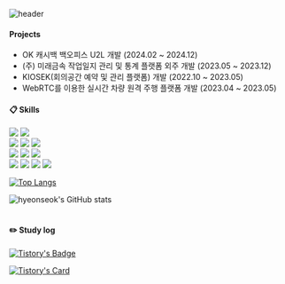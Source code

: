 <div align="align-left"> 

![header](https://capsule-render.vercel.app/api?type=cylinder&color=black&height=50&section=header&text=김현석's%20Github&fontColor=ffffff&fontSize=20&animation=fadeIn&fontAlignY=55&desc=%20&descAlignY=62&descAlign=62)

#### Projects
- OK 캐시백 백오피스 U2L 개발 (2024.02 ~ 2024.12)
- (주) 미래금속 작업일지 관리 및 통계 플랫폼 외주 개발 (2023.05 ~ 2023.12)
- KIOSEK(회의공간 예약 및 관리 플랫폼) 개발 (2022.10 ~ 2023.05)
- WebRTC를 이용한 실시간 차량 원격 주행 플랫폼 개발 (2023.04 ~ 2023.05)

####  :clipboard: Skills
<img src="https://img.shields.io/badge/java-2E64FE?style=for-the-badge&logo=java&logoColor=white">
<img src="https://img.shields.io/badge/gradle-02303A?style=for-the-badge&logo=gradle&logoColor=white">
<br>
<img src="https://img.shields.io/badge/Spring Boot-6DB33F?style=for-the-badge&logo=springboot&logoColor=white">
<img src="https://img.shields.io/badge/Spring Security-6DB33F?style=for-the-badge&logo=springsecurity&logoColor=white">
<img src="https://img.shields.io/badge/Spring Data JPA-6DB33F?style=for-the-badge&logo=spring&logoColor=white">
<br>
<img src="https://img.shields.io/badge/MySQL-4479A1?style=for-the-badge&logo=MySQL&logoColor=white"> 
<img src="https://img.shields.io/badge/mariadb-003545?style=for-the-badge&logo=mariadb&logoColor=white">
<img src="https://img.shields.io/badge/Redis-DC382D?style=for-the-badge&logo=redis&logoColor=white">
<br>
<img src="https://img.shields.io/badge/ubuntu-E95420?style=for-the-badge&logo=ubuntu&logoColor=white">
<img src="https://img.shields.io/badge/Nginx-009639?style=for-the-badge&logo=Nginx&logoColor=white">
<img src="https://img.shields.io/badge/docker-2496ED?style=for-the-badge&logo=docker&logoColor=white">
<img src="https://img.shields.io/badge/aws-232F3E?style=for-the-badge&logo=Amazon aws&logoColor=white">
<br>

[![Top Langs](https://github-readme-stats.vercel.app/api/top-langs/?username=zabcd121&layout=compact)](https://github.com/zabcd121/github-readme-stats)

![hyeonseok's GitHub stats](https://github-readme-stats.vercel.app/api?username=zabcd121&show_icons=true&theme=radical) <br>
<br>
#### :pencil2: Study log
[![Tistory's Badge](https://github-readme-tistory-card.vercel.app/api/badge?name=devpoong%20&theme=orange)](https://devpoong.tistory.com/)

[![Tistory's Card](https://github-readme-tistory-card.vercel.app/api?name=devpoong&postId=82&theme=santorini)](https://devpoong.tistory.com/82)

</div>
<!--
**zabcd121/zabcd121** is a ✨ _special_ ✨ repository because its `README.md` (this file) appears on your GitHub profile.

Here are some ideas to get you started:

- 🔭 I’m currently working on ...
- 🌱 I’m currently learning ...
- 👯 I’m looking to collaborate on ...
- 🤔 I’m looking for help with ...
- 💬 Ask me about ...
- 📫 How to reach me: ...
- 😄 Pronouns: ...
- ⚡ Fun fact: ...
-->
